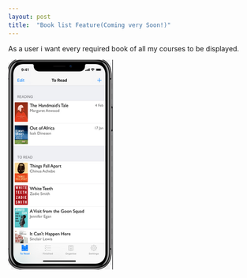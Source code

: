```yaml
---
layout: post
title:  "Book list Feature(Coming very Soon!)"
---
```




As a user i want every required book of all my courses to be displayed.


![Demo](/assets/img/a2.PNG)





